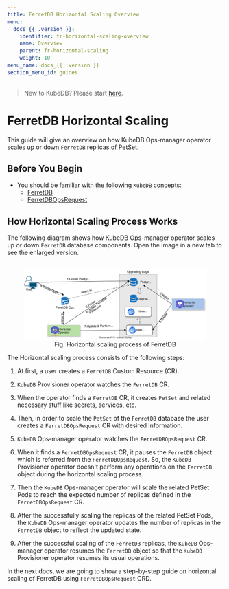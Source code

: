 ```yaml
---
title: FerretDB Horizontal Scaling Overview
menu:
  docs_{{ .version }}:
    identifier: fr-horizontal-scaling-overview
    name: Overview
    parent: fr-horizontal-scaling
    weight: 10
menu_name: docs_{{ .version }}
section_menu_id: guides
---
```


> New to KubeDB? Please start [here](/docs/README.md).

# FerretDB Horizontal Scaling

This guide will give an overview on how KubeDB Ops-manager operator scales up or down `FerretDB` replicas of PetSet.

## Before You Begin

- You should be familiar with the following `KubeDB` concepts:
    - [FerretDB](/docs/guides/ferretdb/concepts/ferretdb.md)
    - [FerretDBOpsRequest](/docs/guides/ferretdb/concepts/opsrequest.md)

## How Horizontal Scaling Process Works

The following diagram shows how KubeDB Ops-manager operator scales up or down `FerretDB` database components. Open the image in a new tab to see the enlarged version.

<figure align="center">
  <img alt="Horizontal scaling process of FerretDB" src="/docs/images/ferretdb/fr-horizontal-scaling.svg">
<figcaption align="center">Fig: Horizontal scaling process of FerretDB</figcaption>
</figure>

The Horizontal scaling process consists of the following steps:

1. At first, a user creates a `FerretDB` Custom Resource (CR).

2. `KubeDB` Provisioner  operator watches the `FerretDB` CR.

3. When the operator finds a `FerretDB` CR, it creates `PetSet` and related necessary stuff like secrets, services, etc.

4. Then, in order to scale the `PetSet` of the `FerretDB` database the user creates a `FerretDBOpsRequest` CR with desired information.

5. `KubeDB` Ops-manager operator watches the `FerretDBOpsRequest` CR.

6. When it finds a `FerretDBOpsRequest` CR, it pauses the `FerretDB` object which is referred from the `FerretDBOpsRequest`. So, the `KubeDB` Provisioner  operator doesn't perform any operations on the `FerretDB` object during the horizontal scaling process.

7. Then the `KubeDB` Ops-manager operator will scale the related PetSet Pods to reach the expected number of replicas defined in the `FerretDBOpsRequest` CR.

8. After the successfully scaling the replicas of the related PetSet Pods, the `KubeDB` Ops-manager operator updates the number of replicas in the `FerretDB` object to reflect the updated state.

9. After the successful scaling of the `FerretDB` replicas, the `KubeDB` Ops-manager operator resumes the `FerretDB` object so that the `KubeDB` Provisioner  operator resumes its usual operations.

In the next docs, we are going to show a step-by-step guide on horizontal scaling of FerretDB using `FerretDBOpsRequest` CRD.